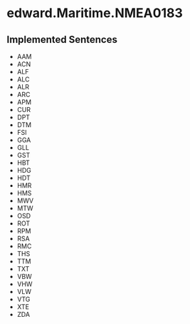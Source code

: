 # edward.Maritime.NMEA0183


## Implemented Sentences
- AAM
- ACN
- ALF
- ALC
- ALR
- ARC
- APM
- CUR
- DPT
- DTM
- FSI
- GGA
- GLL
- GST
- HBT
- HDG
- HDT
- HMR
- HMS
- MWV
- MTW
- OSD
- ROT
- RPM
- RSA
- RMC
- THS
- TTM
- TXT
- VBW
- VHW
- VLW
- VTG
- XTE
- ZDA
